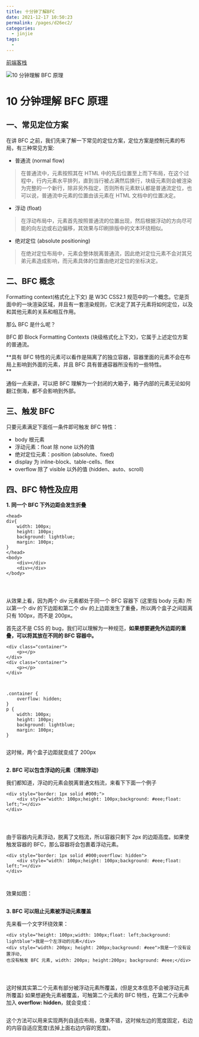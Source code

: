 ```yaml
---
title: 十分钟了解BFC
date: 2021-12-17 10:50:23
permalink: /pages/d26ec2/
categories:
  - jinjie
tags:
  - 
---
```


<p><a href="https://zhuanlan.zhihu.com/learncoding">前端客栈</a></p>
<p><img src="https://pic4.zhimg.com/v2-208fa56cef7454ef82930ebb71d08bc0_1200x500.jpg" alt="10 分钟理解 BFC 原理"></p>
<h1 id="分钟理解-bfc-原理">10 分钟理解 BFC 原理</h1>
<h2 id="一、常见定位方案">一、常见定位方案</h2>
<p>在讲 BFC 之前，我们先来了解一下常见的定位方案，定位方案是控制元素的布局，有三种常见方案:</p>
<ul>
<li>普通流 (normal flow)</li>
</ul>
<blockquote>
<p>在普通流中，元素按照其在 HTML 中的先后位置至上而下布局，在这个过程中，行内元素水平排列，直到当行被占满然后换行，块级元素则会被渲染为完整的一个新行，除非另外指定，否则所有元素默认都是普通流定位，也可以说，普通流中元素的位置由该元素在 HTML 文档中的位置决定。</p>
</blockquote>
<ul>
<li>浮动 (float)</li>
</ul>
<blockquote>
<p>在浮动布局中，元素首先按照普通流的位置出现，然后根据浮动的方向尽可能的向左边或右边偏移，其效果与印刷排版中的文本环绕相似。</p>
</blockquote>
<ul>
<li>绝对定位 (absolute positioning)</li>
</ul>
<blockquote>
<p>在绝对定位布局中，元素会整体脱离普通流，因此绝对定位元素不会对其兄弟元素造成影响，而元素具体的位置由绝对定位的坐标决定。</p>
</blockquote>
<h2 id="二、bfc-概念">二、BFC 概念</h2>
<p>Formatting context(格式化上下文) 是 W3C CSS2.1 规范中的一个概念。它是页面中的一块渲染区域，并且有一套渲染规则，它决定了其子元素将如何定位，以及和其他元素的关系和相互作用。</p>
<p>那么 BFC 是什么呢？</p>
<p>BFC 即 Block Formatting Contexts (块级格式化上下文)，它属于上述定位方案的普通流。</p>
<p>**具有 BFC 特性的元素可以看作是隔离了的独立容器，容器里面的元素不会在布局上影响到外面的元素，并且 BFC 具有普通容器所没有的一些特性。<br>
**</p>
<p>通俗一点来讲，可以把 BFC 理解为一个封闭的大箱子，箱子内部的元素无论如何翻江倒海，都不会影响到外部。</p>
<h2 id="三、触发-bfc">三、触发 BFC</h2>
<p>只要元素满足下面任一条件即可触发 BFC 特性：</p>
<ul>
<li>body 根元素</li>
<li>浮动元素：float 除 none 以外的值</li>
<li>绝对定位元素：position (absolute、fixed)</li>
<li>display 为 inline-block、table-cells、flex</li>
<li>overflow 除了 visible 以外的值 (hidden、auto、scroll)</li>
</ul>
<h2 id="四、bfc-特性及应用">四、BFC 特性及应用</h2>
<p><strong>1. 同一个 BFC 下外边距会发生折叠</strong></p>
<pre class=" language-html"><code class="prism  language-html"><span class="token tag"><span class="token tag"><span class="token punctuation">&lt;</span>head</span><span class="token punctuation">&gt;</span></span>
div{
    width: 100px;
    height: 100px;
    background: lightblue;
    margin: 100px;
}
<span class="token tag"><span class="token tag"><span class="token punctuation">&lt;/</span>head</span><span class="token punctuation">&gt;</span></span>
<span class="token tag"><span class="token tag"><span class="token punctuation">&lt;</span>body</span><span class="token punctuation">&gt;</span></span>
    <span class="token tag"><span class="token tag"><span class="token punctuation">&lt;</span>div</span><span class="token punctuation">&gt;</span></span><span class="token tag"><span class="token tag"><span class="token punctuation">&lt;/</span>div</span><span class="token punctuation">&gt;</span></span>
    <span class="token tag"><span class="token tag"><span class="token punctuation">&lt;</span>div</span><span class="token punctuation">&gt;</span></span><span class="token tag"><span class="token tag"><span class="token punctuation">&lt;/</span>div</span><span class="token punctuation">&gt;</span></span>
<span class="token tag"><span class="token tag"><span class="token punctuation">&lt;/</span>body</span><span class="token punctuation">&gt;</span></span>

</code></pre>
<p><img src="https://pic4.zhimg.com/80/v2-0a9ca8952c83141250a2d9002e6d2047_hd.png" alt=""></p>
<p>从效果上看，因为两个 div 元素都处于同一个 BFC 容器下 (这里指 body 元素) 所以第一个 div 的下边距和第二个 div 的上边距发生了重叠，所以两个盒子之间距离只有 100px，而不是 200px。</p>
<p>首先这不是 CSS 的 bug，我们可以理解为一种规范，<strong>如果想要避免外边距的重叠，可以将其放在不同的 BFC 容器中。</strong></p>
<pre class=" language-html"><code class="prism  language-html"><span class="token tag"><span class="token tag"><span class="token punctuation">&lt;</span>div</span> <span class="token attr-name">class</span><span class="token attr-value"><span class="token punctuation">=</span><span class="token punctuation">"</span>container<span class="token punctuation">"</span></span><span class="token punctuation">&gt;</span></span>
    <span class="token tag"><span class="token tag"><span class="token punctuation">&lt;</span>p</span><span class="token punctuation">&gt;</span></span><span class="token tag"><span class="token tag"><span class="token punctuation">&lt;/</span>p</span><span class="token punctuation">&gt;</span></span>
<span class="token tag"><span class="token tag"><span class="token punctuation">&lt;/</span>div</span><span class="token punctuation">&gt;</span></span>
<span class="token tag"><span class="token tag"><span class="token punctuation">&lt;</span>div</span> <span class="token attr-name">class</span><span class="token attr-value"><span class="token punctuation">=</span><span class="token punctuation">"</span>container<span class="token punctuation">"</span></span><span class="token punctuation">&gt;</span></span>
    <span class="token tag"><span class="token tag"><span class="token punctuation">&lt;</span>p</span><span class="token punctuation">&gt;</span></span><span class="token tag"><span class="token tag"><span class="token punctuation">&lt;/</span>p</span><span class="token punctuation">&gt;</span></span>
<span class="token tag"><span class="token tag"><span class="token punctuation">&lt;/</span>div</span><span class="token punctuation">&gt;</span></span>

</code></pre>
<pre class=" language-css"><code class="prism  language-css"><span class="token selector"><span class="token class">.container</span> </span><span class="token punctuation">{</span>
    <span class="token property">overflow</span><span class="token punctuation">:</span> hidden<span class="token punctuation">;</span>
<span class="token punctuation">}</span>
<span class="token selector">p </span><span class="token punctuation">{</span>
    <span class="token property">width</span><span class="token punctuation">:</span> <span class="token number">100</span>px<span class="token punctuation">;</span>
    <span class="token property">height</span><span class="token punctuation">:</span> <span class="token number">100</span>px<span class="token punctuation">;</span>
    <span class="token property">background</span><span class="token punctuation">:</span> lightblue<span class="token punctuation">;</span>
    <span class="token property">margin</span><span class="token punctuation">:</span> <span class="token number">100</span>px<span class="token punctuation">;</span>
<span class="token punctuation">}</span>

</code></pre>
<p>这时候，两个盒子边距就变成了 200px</p>
<p><img src="https://pic2.zhimg.com/80/v2-5b8d6e8b2b507352900c1ece00018855_hd.png" alt=""></p>
<p><strong>2. BFC 可以包含浮动的元素（清除浮动）</strong></p>
<p>我们都知道，浮动的元素会脱离普通文档流，来看下下面一个例子</p>
<pre class=" language-html"><code class="prism  language-html"><span class="token tag"><span class="token tag"><span class="token punctuation">&lt;</span>div</span><span class="token style-attr language-css"><span class="token attr-name"> <span class="token attr-name">style</span></span><span class="token punctuation">="</span><span class="token attr-value"><span class="token property">border</span><span class="token punctuation">:</span> <span class="token number">1</span>px solid <span class="token hexcode">#000</span><span class="token punctuation">;</span></span><span class="token punctuation">"</span></span><span class="token punctuation">&gt;</span></span>
    <span class="token tag"><span class="token tag"><span class="token punctuation">&lt;</span>div</span><span class="token style-attr language-css"><span class="token attr-name"> <span class="token attr-name">style</span></span><span class="token punctuation">="</span><span class="token attr-value"><span class="token property">width</span><span class="token punctuation">:</span> <span class="token number">100</span>px<span class="token punctuation">;</span><span class="token property">height</span><span class="token punctuation">:</span> <span class="token number">100</span>px<span class="token punctuation">;</span><span class="token property">background</span><span class="token punctuation">:</span> <span class="token hexcode">#eee</span><span class="token punctuation">;</span><span class="token property">float</span><span class="token punctuation">:</span> left<span class="token punctuation">;</span></span><span class="token punctuation">"</span></span><span class="token punctuation">&gt;</span></span><span class="token tag"><span class="token tag"><span class="token punctuation">&lt;/</span>div</span><span class="token punctuation">&gt;</span></span>
<span class="token tag"><span class="token tag"><span class="token punctuation">&lt;/</span>div</span><span class="token punctuation">&gt;</span></span>

</code></pre>
<p><img src="https://pic4.zhimg.com/80/v2-371eb702274af831df909b2c55d6a14b_hd.png" alt=""></p>
<p>由于容器内元素浮动，脱离了文档流，所以容器只剩下 2px 的边距高度。如果使触发容器的 BFC，那么容器将会包裹着浮动元素。</p>
<pre class=" language-html"><code class="prism  language-html"><span class="token tag"><span class="token tag"><span class="token punctuation">&lt;</span>div</span><span class="token style-attr language-css"><span class="token attr-name"> <span class="token attr-name">style</span></span><span class="token punctuation">="</span><span class="token attr-value"><span class="token property">border</span><span class="token punctuation">:</span> <span class="token number">1</span>px solid <span class="token hexcode">#000</span><span class="token punctuation">;</span><span class="token property">overflow</span><span class="token punctuation">:</span> hidden</span><span class="token punctuation">"</span></span><span class="token punctuation">&gt;</span></span>
    <span class="token tag"><span class="token tag"><span class="token punctuation">&lt;</span>div</span><span class="token style-attr language-css"><span class="token attr-name"> <span class="token attr-name">style</span></span><span class="token punctuation">="</span><span class="token attr-value"><span class="token property">width</span><span class="token punctuation">:</span> <span class="token number">100</span>px<span class="token punctuation">;</span><span class="token property">height</span><span class="token punctuation">:</span> <span class="token number">100</span>px<span class="token punctuation">;</span><span class="token property">background</span><span class="token punctuation">:</span> <span class="token hexcode">#eee</span><span class="token punctuation">;</span><span class="token property">float</span><span class="token punctuation">:</span> left<span class="token punctuation">;</span></span><span class="token punctuation">"</span></span><span class="token punctuation">&gt;</span></span><span class="token tag"><span class="token tag"><span class="token punctuation">&lt;/</span>div</span><span class="token punctuation">&gt;</span></span>
<span class="token tag"><span class="token tag"><span class="token punctuation">&lt;/</span>div</span><span class="token punctuation">&gt;</span></span>

</code></pre>
<p>效果如图：</p>
<p><img src="https://pic4.zhimg.com/80/v2-cc8365db5c9cc5ca003ce9afe88592e7_hd.png" alt=""></p>
<p><strong>3. BFC 可以阻止元素被浮动元素覆盖</strong></p>
<p>先来看一个文字环绕效果：</p>
<pre class=" language-html"><code class="prism  language-html"><span class="token tag"><span class="token tag"><span class="token punctuation">&lt;</span>div</span><span class="token style-attr language-css"><span class="token attr-name"> <span class="token attr-name">style</span></span><span class="token punctuation">="</span><span class="token attr-value"><span class="token property">height</span><span class="token punctuation">:</span> <span class="token number">100</span>px<span class="token punctuation">;</span><span class="token property">width</span><span class="token punctuation">:</span> <span class="token number">100</span>px<span class="token punctuation">;</span><span class="token property">float</span><span class="token punctuation">:</span> left<span class="token punctuation">;</span><span class="token property">background</span><span class="token punctuation">:</span> lightblue</span><span class="token punctuation">"</span></span><span class="token punctuation">&gt;</span></span>我是一个左浮动的元素<span class="token tag"><span class="token tag"><span class="token punctuation">&lt;/</span>div</span><span class="token punctuation">&gt;</span></span>
<span class="token tag"><span class="token tag"><span class="token punctuation">&lt;</span>div</span><span class="token style-attr language-css"><span class="token attr-name"> <span class="token attr-name">style</span></span><span class="token punctuation">="</span><span class="token attr-value"><span class="token property">width</span><span class="token punctuation">:</span> <span class="token number">200</span>px<span class="token punctuation">;</span> <span class="token property">height</span><span class="token punctuation">:</span> <span class="token number">200</span>px<span class="token punctuation">;</span><span class="token property">background</span><span class="token punctuation">:</span> <span class="token hexcode">#eee</span></span><span class="token punctuation">"</span></span><span class="token punctuation">&gt;</span></span>我是一个没有设置浮动, 
也没有触发 BFC 元素, width: 200px; height:200px; background: #eee;<span class="token tag"><span class="token tag"><span class="token punctuation">&lt;/</span>div</span><span class="token punctuation">&gt;</span></span>

</code></pre>
<p><img src="https://pic4.zhimg.com/80/v2-dd3e636d73682140bf4a781bcd6f576b_hd.png" alt=""></p>
<p>这时候其实第二个元素有部分被浮动元素所覆盖，(但是文本信息不会被浮动元素所覆盖) 如果想避免元素被覆盖，可触第二个元素的 BFC 特性，在第二个元素中加入  <strong>overflow: hidden</strong>，就会变成：</p>
<p><img src="https://pic3.zhimg.com/80/v2-5ebd48f09fac875f0bd25823c76ba7fa_hd.png" alt=""></p>
<p>这个方法可以用来实现两列自适应布局，效果不错，这时候左边的宽度固定，右边的内容自适应宽度(去掉上面右边内容的宽度)。</p>

